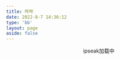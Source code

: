 ```yaml
---
title: 哔哔
date: 2022-8-7 14:36:12
type: 'bb'
layout: page
aside: false
---
```


<div id="tip" style="text-align:center;">ipseak加载中</div>
<div id="ispeak"></div>
<link
  rel="stylesheet"
  href="https://cdn.staticfile.org/highlight.js/10.6.0/styles/atom-one-dark.min.css"
/>
<link
  rel="stylesheet"
  href="https://cdn.jsdelivr.net/npm/ispeak@4.2.0/style.css"
/>
<style>
  #article-container .D-avatar {
    margin: 0 10px 0 0;
  }
  .D-footer {
    display: none;
  }
</style>
<script src="https://cdn.jsdelivr.net/npm/ispeak@4.2.0/ispeak.umd.js"></script>
<script src="https://cdn.bootcdn.net/ajax/libs/timeago.js/4.0.2/timeago.min.js"></script>
<script>
  var head = document.getElementsByTagName('head')[0]
  var meta = document.createElement('meta')
  meta.name = 'referrer'
  meta.content = 'no-referrer'
  head.appendChild(meta)
  if (ispeak) {
    ispeak
      .init({
        el: '#ispeak',
        api: 'https://kkapi-k.vercel.app/',
        author: '62ef45e75252f30e3bfae55e',
        pageSize: 10,
        loading_img: 'https://ik.imagekit.io/nicexl/9280b383cb4.gif',
      })
      .then(function () {
        console.log('ispeak 加载完成')
        document.getElementById('tip').style.display = 'none'
      })
  } else {
    document.getElementById('tip').innerHTML = 'ipseak依赖加载失败！'
  }
</script>
